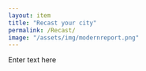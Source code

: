 ```yaml
---
layout: item
title: "Recast your city"
permalink: /Recast/
image: "/assets/img/modernreport.png"
---
```


Enter text here
